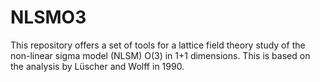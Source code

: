 # NLSMO3
This repository offers a set of tools for a lattice field theory study of the non-linear sigma model (NLSM) O(3) in 1+1 dimensions. This is based on the analysis by Lüscher and Wolff in 1990. 
